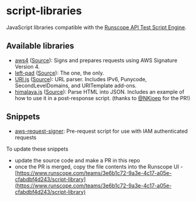 # script-libraries

JavaScript libraries compatible with the [Runscope API Test Script Engine](https://www.runscope.com/docs/api-testing/scripts).

## Available libraries

- [aws4](/aws4) ([Source](https://github.com/mhart/aws4)): Signs and prepares requests using AWS Signature Version 4.
- [left-pad](/leftpad.js) ([Source](https://github.com/stevemao/left-pad)): The one, the only.
- [URI.js](/uri.js) ([Source](https://medialize.github.io/URI.js)): URL parser. Includes IPv6, Punycode, SecondLevelDomains, and URITemplate add-ons.
- [himalaya.js](/himalaya.js) ([Source](https://github.com/andrejewski/himalaya)): Parse HTML into JSON. Includes an example of how to use it in a post-response script. (thanks to [@NKjoep](https://github.com/NKjoep) for the PR!)

## Snippets

- [aws-request-signer](/snippets/aws-request-signer.js): Pre-request script for use with IAM authenticated requests

To update these snippets

- update the source code and make a PR in this repo
- once the PR is merged, copy the file contents into the Runscope UI - [https://www.runscope.com/teams/3e6b1c72-9a3e-4c17-a05e-cfabdbf4d243/script-library](https://www.runscope.com/teams/3e6b1c72-9a3e-4c17-a05e-cfabdbf4d243/script-library)
